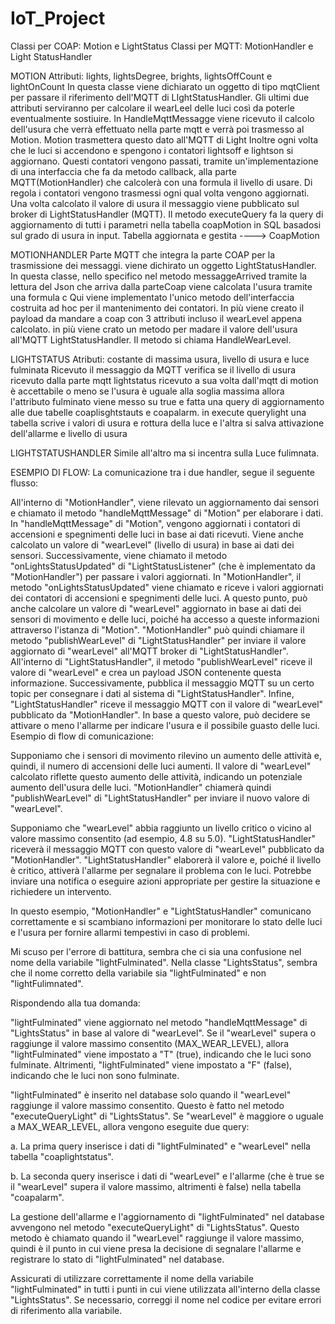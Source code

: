 # IoT_Project

Classi per COAP: Motion e LightStatus
Classi per MQTT: MotionHandler e Light StatusHandler

MOTION
Attributi: lights, lightsDegree, brights, lightsOffCount e lightOnCount
In questa classe viene dichiarato un oggetto di tipo mqtClient per passare il riferimento dell'MQTT di LIghtStatusHandler.
Gli ultimi due attributi serviranno per calcolare il wearLeel delle luci così da poterle eventualmente sostiuire.
In HandleMqttMessagge viene ricevuto il calcolo dell'usura che verrà effettuato nella parte mqtt e verrà poi trasmesso al Motion. Motion trasmettera questo dato all'MQTT di Light
Inoltre ogni volta che le luci si accendono e spengono i contatori lightsoff e lightson si aggiornano. Questi contatori vengono passati, tramite un'implementazione di una interfaccia 
che fa da metodo callback, alla parte MQTT(MotionHandler) che calcolerà con una formula il livello di usare. Di regola i contatori vengono trasmessi ogni qual volta vengono aggiornati.
Una volta calcolato il valore di usura il messaggio viene pubblicato sul broker di LightStatusHandler (MQTT).
Il metodo executeQuery fa la query di aggiornamento di tutti i parametri nella tabella coapMotion in SQL basadosi sul grado di usura in input.
Tabella aggiornata e gestita ----> CoapMotion

MOTIONHANDLER
Parte MQTT che integra la parte COAP per la trasmissione dei messaggi. viene dichirato un oggetto LightStatusHandler. In questa classe, nello specifico nel metodo messaggeArrived
tramite la lettura del Json che arriva dalla parteCoap viene calcolata l'usura tramite una formula c
Qui viene implementato l'unico metodo dell'interfaccia costruita ad hoc per il mantenimento dei contatori.
In più viene creato il payload da mandare a coap con 3 attributi incluso il wearLevel appena calcolato.
in più viene crato un metodo per madare il valore dell'usura all'MQTT LightStatusHandler. Il metodo si chiama HandleWearLevel.

LIGHTSTATUS
Atributi: costante di massima usura, livello di usura e luce fulminata
Ricevuto il messaggio da MQTT verifica se il livello di usura ricevuto dalla parte mqtt lightstatus ricevuto a sua volta dall'mqtt di motion è accettabile o meno se l'usura è uguale alla soglia
massima allora l'attributo fulminato viene messo su true e fatta una query di aggiornamento alle due tabelle coaplisghtstauts e coapalarm.
in execute querylight una tabella scrive i valori di usura e rottura della luce e l'altra si salva attivazione dell'allarme e livello di usura

LIGHTSTATUSHANDLER
Simile all'altro ma si incentra sulla Luce fulimnata.


ESEMPIO DI FLOW:
La comunicazione tra i due handler, segue il seguente flusso:

All'interno di "MotionHandler", viene rilevato un aggiornamento dai sensori e chiamato il metodo "handleMqttMessage" di "Motion" per elaborare i dati.
In "handleMqttMessage" di "Motion", vengono aggiornati i contatori di accensioni e spegnimenti delle luci in base ai dati ricevuti. Viene anche calcolato un valore di "wearLevel" (livello di usura) in base ai dati dei sensori. Successivamente, viene chiamato il metodo "onLightsStatusUpdated" di "LightStatusListener" (che è implementato da "MotionHandler") per passare i valori aggiornati.
In "MotionHandler", il metodo "onLightsStatusUpdated" viene chiamato e riceve i valori aggiornati dei contatori di accensioni e spegnimenti delle luci. A questo punto, può anche calcolare un valore di "wearLevel" aggiornato in base ai dati dei sensori di movimento e delle luci, poiché ha accesso a queste informazioni attraverso l'istanza di "Motion".
"MotionHandler" può quindi chiamare il metodo "publishWearLevel" di "LightStatusHandler" per inviare il valore aggiornato di "wearLevel" all'MQTT broker di "LightStatusHandler".
All'interno di "LightStatusHandler", il metodo "publishWearLevel" riceve il valore di "wearLevel" e crea un payload JSON contenente questa informazione. Successivamente, pubblica il messaggio MQTT su un certo topic per consegnare i dati al sistema di "LightStatusHandler".
Infine, "LightStatusHandler" riceve il messaggio MQTT con il valore di "wearLevel" pubblicato da "MotionHandler". In base a questo valore, può decidere se attivare o meno l'allarme per indicare l'usura e il possibile guasto delle luci.
Esempio di flow di comunicazione:

Supponiamo che i sensori di movimento rilevino un aumento delle attività e, quindi, il numero di accensioni delle luci aumenti. Il valore di "wearLevel" calcolato riflette questo aumento delle attività, indicando un potenziale aumento dell'usura delle luci. "MotionHandler" chiamerà quindi "publishWearLevel" di "LightStatusHandler" per inviare il nuovo valore di "wearLevel".

Supponiamo che "wearLevel" abbia raggiunto un livello critico o vicino al valore massimo consentito (ad esempio, 4.8 su 5.0). "LightStatusHandler" riceverà il messaggio MQTT con questo valore di "wearLevel" pubblicato da "MotionHandler". "LightStatusHandler" elaborerà il valore e, poiché il livello è critico, attiverà l'allarme per segnalare il problema con le luci. Potrebbe inviare una notifica o eseguire azioni appropriate per gestire la situazione e richiedere un intervento.

In questo esempio, "MotionHandler" e "LightStatusHandler" comunicano correttamente e si scambiano informazioni per monitorare lo stato delle luci e l'usura per fornire allarmi tempestivi in caso di problemi.



Mi scuso per l'errore di battitura, sembra che ci sia una confusione nel nome della variabile "lightFulminated". Nella classe "LightsStatus", sembra che il nome corretto della variabile sia "lightFulminated" e non "lightFulimnated".

Rispondendo alla tua domanda:

"lightFulminated" viene aggiornato nel metodo "handleMqttMessage" di "LightsStatus" in base al valore di "wearLevel". Se il "wearLevel" supera o raggiunge il valore massimo consentito (MAX_WEAR_LEVEL), allora "lightFulminated" viene impostato a "T" (true), indicando che le luci sono fulminate. Altrimenti, "lightFulminated" viene impostato a "F" (false), indicando che le luci non sono fulminate.

"lightFulminated" è inserito nel database solo quando il "wearLevel" raggiunge il valore massimo consentito. Questo è fatto nel metodo "executeQueryLight" di "LightsStatus". Se "wearLevel" è maggiore o uguale a MAX_WEAR_LEVEL, allora vengono eseguite due query:

a. La prima query inserisce i dati di "lightFulminated" e "wearLevel" nella tabella "coaplightstatus".

b. La seconda query inserisce i dati di "wearLevel" e l'allarme (che è true se il "wearLevel" supera il valore massimo, altrimenti è false) nella tabella "coapalarm".

La gestione dell'allarme e l'aggiornamento di "lightFulminated" nel database avvengono nel metodo "executeQueryLight" di "LightsStatus". Questo metodo è chiamato quando il "wearLevel" raggiunge il valore massimo, quindi è il punto in cui viene presa la decisione di segnalare l'allarme e registrare lo stato di "lightFulminated" nel database.

Assicurati di utilizzare correttamente il nome della variabile "lightFulminated" in tutti i punti in cui viene utilizzata all'interno della classe "LightsStatus". Se necessario, correggi il nome nel codice per evitare errori di riferimento alla variabile.

